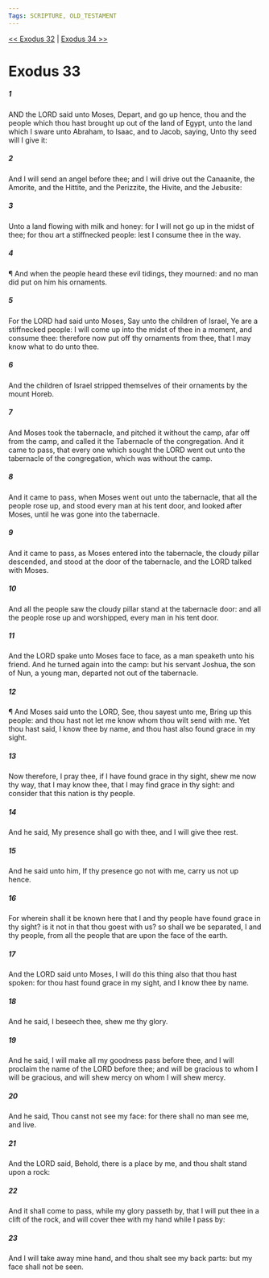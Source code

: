 ```yaml
---
Tags: SCRIPTURE, OLD_TESTAMENT
---
```


[<< Exodus 32](OLD_TESTAMENT/02_Exodus/Exodus_32.md) | [Exodus 34 >>](OLD_TESTAMENT/02_Exodus/Exodus_34.md)

# Exodus 33

##### 1

AND the LORD said unto Moses, Depart, and go up hence, thou and the people which thou hast brought up out of the land of Egypt, unto the land which I sware unto Abraham, to Isaac, and to Jacob, saying, Unto thy seed will I give it:

##### 2

And I will send an angel before thee; and I will drive out the Canaanite, the Amorite, and the Hittite, and the Perizzite, the Hivite, and the Jebusite:

##### 3

Unto a land flowing with milk and honey: for I will not go up in the midst of thee; for thou art a stiffnecked people: lest I consume thee in the way.

##### 4

¶ And when the people heard these evil tidings, they mourned: and no man did put on him his ornaments.

##### 5

For the LORD had said unto Moses, Say unto the children of Israel, Ye are a stiffnecked people: I will come up into the midst of thee in a moment, and consume thee: therefore now put off thy ornaments from thee, that I may know what to do unto thee.

##### 6

And the children of Israel stripped themselves of their ornaments by the mount Horeb.

##### 7

And Moses took the tabernacle, and pitched it without the camp, afar off from the camp, and called it the Tabernacle of the congregation. And it came to pass, that every one which sought the LORD went out unto the tabernacle of the congregation, which was without the camp.

##### 8

And it came to pass, when Moses went out unto the tabernacle, that all the people rose up, and stood every man at his tent door, and looked after Moses, until he was gone into the tabernacle.

##### 9

And it came to pass, as Moses entered into the tabernacle, the cloudy pillar descended, and stood at the door of the tabernacle, and the LORD talked with Moses.

##### 10

And all the people saw the cloudy pillar stand at the tabernacle door: and all the people rose up and worshipped, every man in his tent door.

##### 11

And the LORD spake unto Moses face to face, as a man speaketh unto his friend. And he turned again into the camp: but his servant Joshua, the son of Nun, a young man, departed not out of the tabernacle.

##### 12

¶ And Moses said unto the LORD, See, thou sayest unto me, Bring up this people: and thou hast not let me know whom thou wilt send with me. Yet thou hast said, I know thee by name, and thou hast also found grace in my sight.

##### 13

Now therefore, I pray thee, if I have found grace in thy sight, shew me now thy way, that I may know thee, that I may find grace in thy sight: and consider that this nation is thy people.

##### 14

And he said, My presence shall go with thee, and I will give thee rest.

##### 15

And he said unto him, If thy presence go not with me, carry us not up hence.

##### 16

For wherein shall it be known here that I and thy people have found grace in thy sight? is it not in that thou goest with us? so shall we be separated, I and thy people, from all the people that are upon the face of the earth.

##### 17

And the LORD said unto Moses, I will do this thing also that thou hast spoken: for thou hast found grace in my sight, and I know thee by name.

##### 18

And he said, I beseech thee, shew me thy glory.

##### 19

And he said, I will make all my goodness pass before thee, and I will proclaim the name of the LORD before thee; and will be gracious to whom I will be gracious, and will shew mercy on whom I will shew mercy.

##### 20

And he said, Thou canst not see my face: for there shall no man see me, and live.

##### 21

And the LORD said, Behold, there is a place by me, and thou shalt stand upon a rock:

##### 22

And it shall come to pass, while my glory passeth by, that I will put thee in a clift of the rock, and will cover thee with my hand while I pass by:

##### 23

And I will take away mine hand, and thou shalt see my back parts: but my face shall not be seen.
